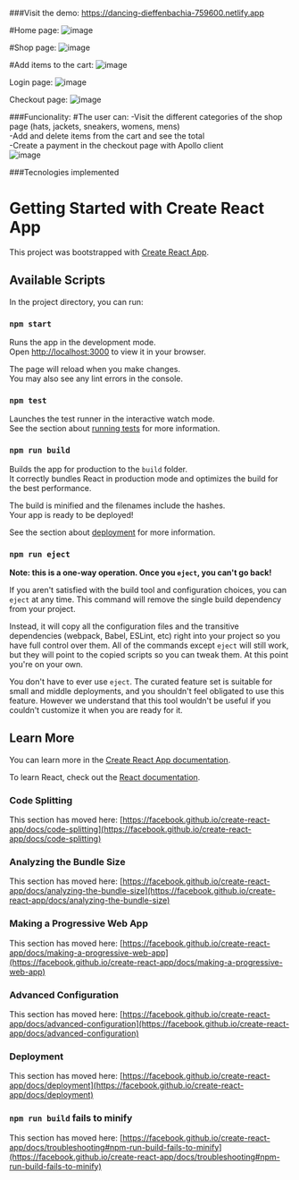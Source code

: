 ###Visit the demo:
https://dancing-dieffenbachia-759600.netlify.app

#Home page:
![image](https://user-images.githubusercontent.com/65067847/179873800-b2659c1d-6468-43c8-83c1-9945fc362d51.png)

#Shop page:
![image](https://user-images.githubusercontent.com/65067847/179873905-dc628540-9fe8-454e-866c-3b7c8ac272a0.png)

#Add items to the cart:
![image](https://user-images.githubusercontent.com/65067847/179874906-607148fb-d774-4bc6-ab8f-b18a261491ab.png)

Login page:
![image](https://user-images.githubusercontent.com/65067847/179875014-6f46de11-6dd5-4e19-b9e6-72e1b3d3f46c.png)

Checkout page:
![image](https://user-images.githubusercontent.com/65067847/179874980-6da67204-cf75-44ea-89e7-212dacf4fbe7.png)

###Funcionality:
#The user can:
-Visit the different categories of the shop page (hats, jackets, sneakers, womens, mens)</br>
-Add and delete items from the cart and see the total</br>
-Create a payment in the checkout page with Apollo client</br>
![image](https://user-images.githubusercontent.com/65067847/179875530-e410ca2b-5c03-4a9a-905c-2caa74a9d463.png)

###Tecnologies implemented


# Getting Started with Create React App

This project was bootstrapped with [Create React App](https://github.com/facebook/create-react-app).

## Available Scripts

In the project directory, you can run:

### `npm start`

Runs the app in the development mode.\
Open [http://localhost:3000](http://localhost:3000) to view it in your browser.

The page will reload when you make changes.\
You may also see any lint errors in the console.

### `npm test`

Launches the test runner in the interactive watch mode.\
See the section about [running tests](https://facebook.github.io/create-react-app/docs/running-tests) for more information.

### `npm run build`

Builds the app for production to the `build` folder.\
It correctly bundles React in production mode and optimizes the build for the best performance.

The build is minified and the filenames include the hashes.\
Your app is ready to be deployed!

See the section about [deployment](https://facebook.github.io/create-react-app/docs/deployment) for more information.

### `npm run eject`

**Note: this is a one-way operation. Once you `eject`, you can't go back!**

If you aren't satisfied with the build tool and configuration choices, you can `eject` at any time. This command will remove the single build dependency from your project.

Instead, it will copy all the configuration files and the transitive dependencies (webpack, Babel, ESLint, etc) right into your project so you have full control over them. All of the commands except `eject` will still work, but they will point to the copied scripts so you can tweak them. At this point you're on your own.

You don't have to ever use `eject`. The curated feature set is suitable for small and middle deployments, and you shouldn't feel obligated to use this feature. However we understand that this tool wouldn't be useful if you couldn't customize it when you are ready for it.

## Learn More

You can learn more in the [Create React App documentation](https://facebook.github.io/create-react-app/docs/getting-started).

To learn React, check out the [React documentation](https://reactjs.org/).

### Code Splitting

This section has moved here: [https://facebook.github.io/create-react-app/docs/code-splitting](https://facebook.github.io/create-react-app/docs/code-splitting)

### Analyzing the Bundle Size

This section has moved here: [https://facebook.github.io/create-react-app/docs/analyzing-the-bundle-size](https://facebook.github.io/create-react-app/docs/analyzing-the-bundle-size)

### Making a Progressive Web App

This section has moved here: [https://facebook.github.io/create-react-app/docs/making-a-progressive-web-app](https://facebook.github.io/create-react-app/docs/making-a-progressive-web-app)

### Advanced Configuration

This section has moved here: [https://facebook.github.io/create-react-app/docs/advanced-configuration](https://facebook.github.io/create-react-app/docs/advanced-configuration)

### Deployment

This section has moved here: [https://facebook.github.io/create-react-app/docs/deployment](https://facebook.github.io/create-react-app/docs/deployment)

### `npm run build` fails to minify

This section has moved here: [https://facebook.github.io/create-react-app/docs/troubleshooting#npm-run-build-fails-to-minify](https://facebook.github.io/create-react-app/docs/troubleshooting#npm-run-build-fails-to-minify)
